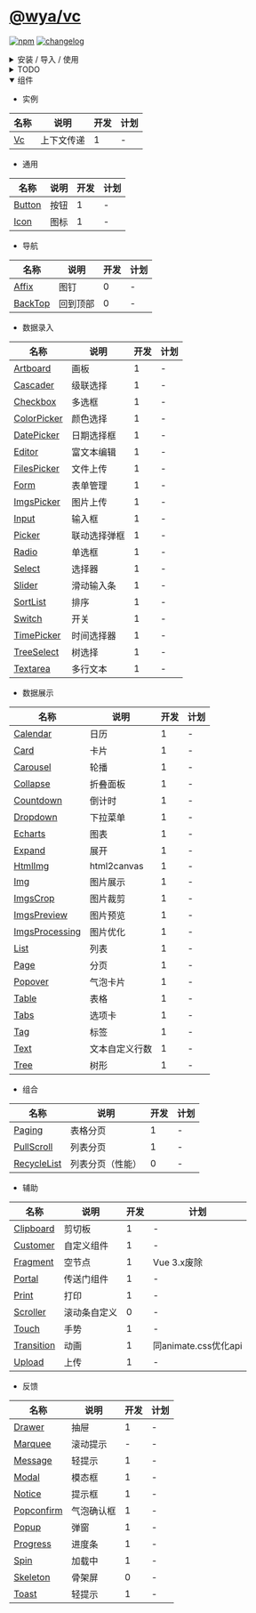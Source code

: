 # [\@wya/vc](https://wya-team.github.io/wya-vc/dist/index.html)

[![npm][npm-image]][npm-url] [![changelog][changelog-image]][changelog-url]

<details>
<summary>安装 / 导入 / 使用</summary>

#### 

- 安装

```vim
npm install @wya/vc --save
```

- 按需加载，需要安装 [`babel-plugin-import`](https://github.com/ant-design/babel-plugin-import/issues) 配置`.babelrc`

```js
{
	[
		[
			"import",
			[
				{
					libraryName: "@wya/vc",
					libraryDirectory: "lib",
					customName: (name) => {
						if (/^m-/.test(name)) {
							return `@wya/vc/lib/${name.replace(/^m-/, '')}/index.m`;
						}
						return `@wya/vc/lib/${name}`;
					}
				}
			]
		]
	];
}
```

- template下可以使用[`vc-loader`](https://github.com/wya-team/vc-loader)

- 注册

```js
import { Vc } from '@wya/vc';

Vue.use(Vc, {
	// config
});
```


```js
// 调用, 如下：
import { Clipboard } from 'wya-vc';
```

</details>

<details>
<summary>TODO</summary>

- 预编译 + 抽取样式
- monorepo
- 接入[Document](https://github.com/wya-team/wya-doc)
- 完成测试用例，覆盖率90%+
- 2.0版本发布

</details>

<details open>
<summary>组件</summary>

- 实例

名称 | 说明 | 开发 | 计划
---|---|---|---
[Vc][Vc] | 上下文传递  | 1 | -

- 通用

名称 | 说明 | 开发 | 计划
---|---|---|---
[Button][Button] | 按钮 | 1 | -
[Icon][Icon] | 图标 | 1 | -

- 导航

名称 | 说明 | 开发 | 计划
---|---|---|---
[Affix][Affix] | 图钉 | 0 | -
[BackTop][BackTop] | 回到顶部 | 0 | -

- 数据录入

名称 | 说明 | 开发 | 计划
---|---|---|---
[Artboard][Artboard] | 画板 | 1 | -
[Cascader][Cascader] | 级联选择 | 1 | -
[Checkbox][Checkbox] | 多选框 | 1 | -
[ColorPicker][ColorPicker] | 颜色选择 | 1 | -
[DatePicker][DatePicker] | 日期选择框 | 1 | -
[Editor][Editor] | 富文本编辑 | 1 | -
[FilesPicker][FilesPicker] | 文件上传 | 1 | -
[Form][Form] | 表单管理 | 1 | -
[ImgsPicker][ImgsPicker] | 图片上传 | 1 | -
[Input][Input] | 输入框 | 1 | -
[Picker][Picker] | 联动选择弹框 | 1 | -
[Radio][Radio] | 单选框 | 1 | -
[Select][Select] | 选择器 | 1 | -
[Slider][Slider] | 滑动输入条 | 1 | -
[SortList][SortList] | 排序 | 1 | -
[Switch][Switch] | 开关 | 1 | -
[TimePicker][TimePicker] | 时间选择器 | 1 | -
[TreeSelect][TreeSelect] | 树选择 | 1 | -
[Textarea][Textarea] | 多行文本 | 1 | -

- 数据展示

名称 | 说明 | 开发 | 计划
---|---|---|---
[Calendar][Calendar] | 日历 | 1 | -
[Card][Card] | 卡片 | 1 | -
[Carousel][Carousel] | 轮播 | 1 | -
[Collapse][Collapse] | 折叠面板 | 1 | -
[Countdown][Countdown] | 倒计时 | 1 | -
[Dropdown][Dropdown] | 下拉菜单 | 1 | -
[Echarts][Echarts] | 图表 | 1 | -
[Expand][Expand] | 展开 | 1 | -
[HtmlImg][HtmlImg] | html2canvas | 1 | -
[Img][Img] | 图片展示 | 1 | -
[ImgsCrop][ImgsCrop] | 图片裁剪 | 1 | -
[ImgsPreview][ImgsPreview] | 图片预览 | 1 | -
[ImgsProcessing][ImgsProcessing] | 图片优化 | 1 | -
[List][List] | 列表 | 1 | -
[Page][Page] | 分页 | 1 | -
[Popover][Popover] | 气泡卡片 | 1 | -
[Table][Table] | 表格 | 1 | -
[Tabs][Tabs] | 选项卡 | 1 | -
[Tag][Tag] | 标签 | 1 | -
[Text][Text] | 文本自定义行数 | 1 | -
[Tree][Tree] | 树形 | 1 | -

- 组合

名称 | 说明 | 开发 | 计划
---|---|---|---
[Paging][Paging] | 表格分页 | 1 | -
[PullScroll][PullScroll] | 列表分页 | 1 | -
[RecycleList][RecycleList] | 列表分页（性能） | 0 | -


- 辅助

名称 | 说明 | 开发 | 计划
---|---|---|---
[Clipboard][Clipboard] | 剪切板 | 1 | -
[Customer][Customer] | 自定义组件 | 1 | -
[Fragment][Fragment] | 空节点 | 1 | Vue 3.x废除
[Portal][Portal] | 传送门组件 | 1 | -
[Print][Print] | 打印 | 1 | -
[Scroller][Scroller] | 滚动条自定义 | 0 | -
[Touch][Touch] | 手势 | 1 | -
[Transition][Transition] | 动画 | 1 | 同animate.css优化api
[Upload][Upload] | 上传 | 1 | -

- 反馈 

名称 | 说明 | 开发 | 计划
---|---|---|---
[Drawer][Drawer] | 抽屉 | 1 | -
[Marquee][Marquee] | 滚动提示 | - | -
[Message][Message] | 轻提示 | 1 | -
[Modal][Modal] | 模态框 | 1 | -
[Notice][Notice] | 提示框 | 1 | -
[Popconfirm][Popconfirm] | 气泡确认框 | 1 | -
[Popup][Popup] | 弹窗 | 1 | -
[Progress][Progress] | 进度条 | 1 | -
[Spin][Spin] | 加载中 | 1 | -
[Skeleton][Skeleton] | 骨架屏 | 0 | -
[Toast][Toast] | 轻提示 | 1 | -


<!--  以下内容无视  -->
[changelog-image]: https://img.shields.io/badge/changelog-md-blue.svg
[changelog-url]: CHANGELOG.md

[npm-image]: https://img.shields.io/npm/v/@wya/vc.svg
[npm-url]: https://www.npmjs.com/package/@wya/vc

[Vc]: https://github.com/wya-team/wya-vc/tree/master/src/vc/
[Button]: https://github.com/wya-team/wya-vc/tree/master/src/button/
[Calendar]: https://github.com/wya-team/wya-vc/tree/master/src/calendar/
[Card]: https://github.com/wya-team/wya-vc/tree/master/src/card/
[Cascader]: https://github.com/wya-team/wya-vc/tree/master/src/cascader/
[Checkbox]: https://github.com/wya-team/wya-vc/tree/master/src/checkbox/
[Customer]: https://github.com/wya-team/wya-vc/tree/master/src/customer/
[Collapse]: https://github.com/wya-team/wya-vc/tree/master/src/collapse/
[ColorPicker]: https://github.com/wya-team/wya-vc/tree/master/src/color-picker/
[Clipboard]: https://github.com/wya-team/wya-vc/tree/master/src/clipboard/
[Customer]: https://github.com/wya-team/wya-vc/tree/master/src/customer/
[Portal]: https://github.com/wya-team/wya-vc/tree/master/src/portal/
[DatePicker]: https://github.com/wya-team/wya-vc/tree/master/src/date-picker/
[DebounceClick]: https://github.com/wya-team/wya-vc/tree/master/src/debounce-click/
[Countdown]: https://github.com/wya-team/wya-vc/tree/master/src/countdown/
[Drawer]: https://github.com/wya-team/wya-vc/tree/master/src/drawer/
[Dropdown]: https://github.com/wya-team/wya-vc/tree/master/src/dropdown/
[Echarts]: https://github.com/wya-team/wya-vc/tree/master/src/echarts/
[Editor]: https://github.com/wya-team/wya-vc/tree/master/src/editor/
[Expand]: https://github.com/wya-team/wya-vc/tree/master/src/expand/
[FilesPicker]: https://github.com/wya-team/wya-vc/tree/master/src/files-picker/
[Form]: https://github.com/wya-team/wya-vc/tree/master/src/form/
[Fragment]: https://github.com/wya-team/wya-vc/tree/master/src/fragment/
[Icon]: https://github.com/wya-team/wya-vc/tree/master/src/icon/
[ImgsCrop]: https://github.com/wya-team/wya-vc/tree/master/src/imgs-crop/
[ImgsPicker]: https://github.com/wya-team/wya-vc/tree/master/src/imgs-picker/
[ImgsPreview]: https://github.com/wya-team/wya-vc/tree/master/src/imgs-preview/
[Input]: https://github.com/wya-team/wya-vc/tree/master/src/input/
[DatePicker]: https://github.com/wya-team/wya-vc/tree/master/src/date-picker/
[Form]: https://github.com/wya-team/wya-vc/tree/master/src/form/
[Picker]: https://github.com/wya-team/wya-vc/tree/master/src/picker/
[Popup]: https://github.com/wya-team/wya-vc/tree/master/src/popup/
[Toast]: https://github.com/wya-team/wya-vc/tree/master/src/toast/
[Touch]: https://github.com/wya-team/wya-vc/tree/master/src/touch/
[Message]: https://github.com/wya-team/wya-vc/tree/master/src/message/
[Modal]: https://github.com/wya-team/wya-vc/tree/master/src/modal/
[Page]: https://github.com/wya-team/wya-vc/tree/master/src/page/
[Paging]: https://github.com/wya-team/wya-vc/tree/master/src/paging/
[Popover]: https://github.com/wya-team/wya-vc/tree/master/src/popover/
[Print]: https://github.com/wya-team/wya-vc/tree/master/src/print/
[Progress]: https://github.com/wya-team/wya-vc/tree/master/src/progress/
[PullScroll]: https://github.com/wya-team/wya-vc/tree/master/src/pull-scroll/
[Radio]: https://github.com/wya-team/wya-vc/tree/master/src/radio/
[Select]: https://github.com/wya-team/wya-vc/tree/master/src/select/
[Slider]: https://github.com/wya-team/wya-vc/tree/master/src/slider/
[SortList]: https://github.com/wya-team/wya-vc/tree/master/src/sort-list/
[Spin]: https://github.com/wya-team/wya-vc/tree/master/src/spin/
[Switch]: https://github.com/wya-team/wya-vc/tree/master/src/switch/
[Table]: https://github.com/wya-team/wya-vc/tree/master/src/table/
[Tabs]: https://github.com/wya-team/wya-vc/tree/master/src/tabs/
[Tag]: https://github.com/wya-team/wya-vc/tree/master/src/tag/
[TimePicker]: https://github.com/wya-team/wya-vc/tree/master/src/time-picker/
[Tree]: https://github.com/wya-team/wya-vc/tree/master/src/tree/
[Upload]: https://github.com/wya-team/wya-vc/tree/master/src/upload/
[TreeSelect]: https://github.com/wya-team/wya-vc/tree/master/src/tree/
[Popconfirm]: https://github.com/wya-team/wya-vc/tree/master/src/popconfirm/
[Textarea]: https://github.com/wya-team/wya-vc/tree/master/src/textarea/
[Transition]: https://github.com/wya-team/wya-vc/tree/master/src/transition/
[Option]: https://github.com/wya-team/wya-vc/tree/master/src/option/
[Carousel]: https://github.com/wya-team/wya-vc/tree/master/src/carousel/
[HtmlImg]: https://github.com/wya-team/wya-vc/tree/master/src/html-img/
[List]: https://github.com/wya-team/wya-vc/tree/master/src/list/
[Skeleton]: https://github.com/wya-team/wya-vc/tree/master/src/
[Affix]: https://github.com/wya-team/wya-vc/tree/master/src/
[Scroller]: https://github.com/wya-team/wya-vc/tree/master/src/
[BackTop]: https://github.com/wya-team/wya-vc/tree/master/src/
[Marquee]: https://github.com/wya-team/wya-vc/tree/master/src/marquee/
[Artboard]: https://github.com/wya-team/wya-vc/tree/master/src/artboard/
[Img]: https://github.com/wya-team/wya-vc/tree/master/src/img/
[ImgsProcessing]: https://github.com/wya-team/wya-vc/tree/master/src/imgs-processing/
[Notice]: https://github.com/wya-team/wya-vc/tree/master/src/notice/
[RecycleList]: https://github.com/wya-team/wya-vc/tree/master/src/recycle-list/
[Text]: https://github.com/wya-team/wya-vc/tree/master/src/text/
